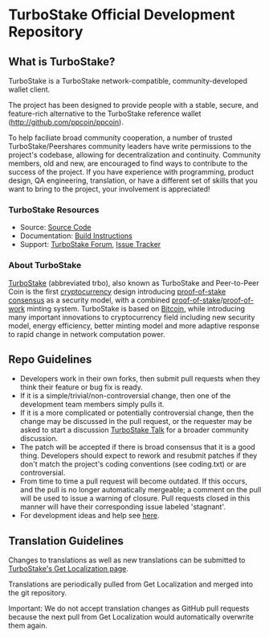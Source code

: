 # TurboStake Official Development Repository

## What is TurboStake?

TurboStake is a TurboStake network-compatible, community-developed wallet client.

The project has been designed to provide people with a stable, secure, and feature-rich alternative to the TurboStake reference wallet (http://github.com/ppcoin/ppcoin).

To help faciliate broad community cooperation, a number of trusted TurboStake/Peershares community leaders have write permissions to the project's codebase, allowing for decentralization and continuity. Community members, old and new, are encouraged to find ways to contribute to the success of the project. If you have experience with programming, product design, QA engineering, translation, or have a different set of skills that you want to bring to the project, your involvement is appreciated!


### TurboStake Resources
* Source: [Source Code](https://github.com/TurboStake/TurboStake)
* Documentation: [Build Instructions](https://github.com/TurboStake/TurboStake/tree/master/doc)
* Support: [TurboStake Forum](http://www.peercointalk.org/index.php?board=64.0), [Issue Tracker](https://github.com/TurboStake/TurboStake/issues?state=open)


### About TurboStake
[TurboStake](http://peercoin.net/) (abbreviated trbo), also known as TurboStake and Peer-to-Peer Coin is the first [cryptocurrency](https://en.wikipedia.org/wiki/Cryptocurrency) design introducing [proof-of-stake consensus](http://peercoin.net/bin/peercoin-paper.pdf) as a security model, with a combined [proof-of-stake](http://peercoin.net/bin/peercoin-paper.pdf)/[proof-of-work](https://en.wikipedia.org/wiki/Proof-of-work_system) minting system. TurboStake is based on [Bitcoin](http://bitcoin.org/en/), while introducing many important innovations to cryptocurrency field including new security model, energy efficiency, better minting model and more adaptive response to rapid change in network computation power.


## Repo Guidelines

* Developers work in their own forks, then submit pull requests when they think their feature or bug fix is ready.
* If it is a simple/trivial/non-controversial change, then one of the development team members simply pulls it.
* If it is a more complicated or potentially controversial change, then the change may be discussed in the pull request, or the requester may be asked to start a discussion [TurboStake Talk](http://www.peercointalk.org/) for a broader community discussion.
* The patch will be accepted if there is broad consensus that it is a good thing. Developers should expect to rework and resubmit patches if they don't match the project's coding conventions (see coding.txt) or are controversial.
* From time to time a pull request will become outdated. If this occurs, and the pull is no longer automatically mergeable; a comment on the pull will be used to issue a warning of closure.  Pull requests closed in this manner will have their corresponding issue labeled 'stagnant'.
* For development ideas and help see [here](http://www.peercointalk.org/index.php?board=10.0).


## Translation Guidelines

Changes to translations as well as new translations can be submitted to
[TurboStake's Get Localization page](http://www.getlocalization.com/TurboStake/).

Translations are periodically pulled from Get Localization and merged into the git repository.

Important: We do not accept translation changes as GitHub pull requests because the next
pull from Get Localization would automatically overwrite them again.
